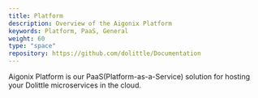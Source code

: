```yaml
---
title: Platform
description: Overview of the Aigonix Platform
keywords: Platform, PaaS, General
weight: 60
type: "space"
repository: https://github.com/dolittle/Documentation
---
```

Aigonix Platform is our PaaS(Platform-as-a-Service) solution for hosting your Dolittle microservices in the cloud.
